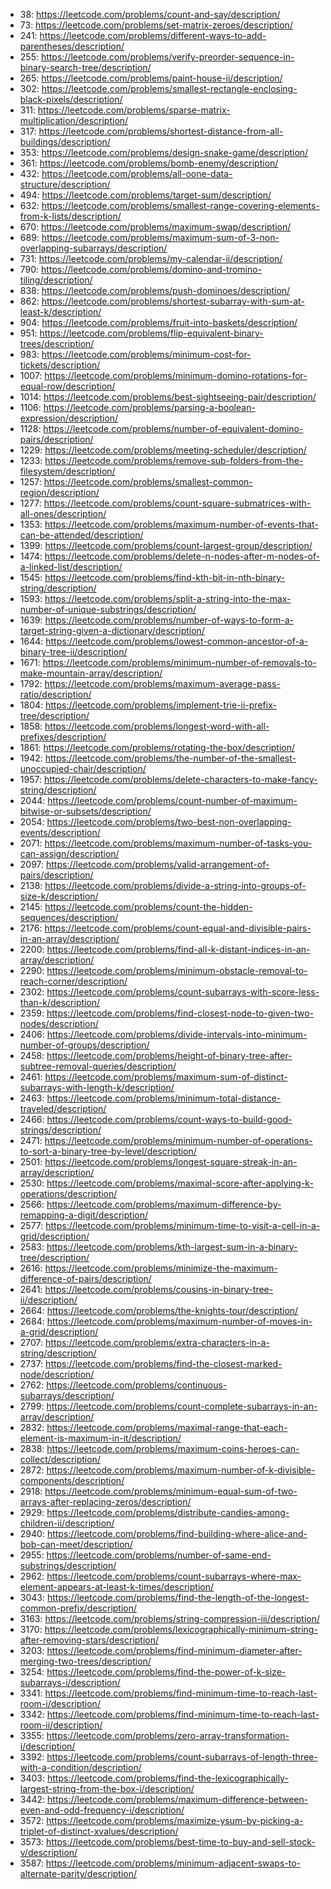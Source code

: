 - 38: https://leetcode.com/problems/count-and-say/description/
- 73: https://leetcode.com/problems/set-matrix-zeroes/description/
- 241: https://leetcode.com/problems/different-ways-to-add-parentheses/description/
- 255: https://leetcode.com/problems/verify-preorder-sequence-in-binary-search-tree/description/
- 265: https://leetcode.com/problems/paint-house-ii/description/
- 302: https://leetcode.com/problems/smallest-rectangle-enclosing-black-pixels/description/
- 311: https://leetcode.com/problems/sparse-matrix-multiplication/description/
- 317: https://leetcode.com/problems/shortest-distance-from-all-buildings/description/
- 353: https://leetcode.com/problems/design-snake-game/description/
- 361: https://leetcode.com/problems/bomb-enemy/description/
- 432: https://leetcode.com/problems/all-oone-data-structure/description/
- 494: https://leetcode.com/problems/target-sum/description/
- 632: https://leetcode.com/problems/smallest-range-covering-elements-from-k-lists/description/
- 670: https://leetcode.com/problems/maximum-swap/description/
- 689: https://leetcode.com/problems/maximum-sum-of-3-non-overlapping-subarrays/description/
- 731: https://leetcode.com/problems/my-calendar-ii/description/
- 790: https://leetcode.com/problems/domino-and-tromino-tiling/description/
- 838: https://leetcode.com/problems/push-dominoes/description/
- 862: https://leetcode.com/problems/shortest-subarray-with-sum-at-least-k/description/
- 904: https://leetcode.com/problems/fruit-into-baskets/description/
- 951: https://leetcode.com/problems/flip-equivalent-binary-trees/description/
- 983: https://leetcode.com/problems/minimum-cost-for-tickets/description/
- 1007: https://leetcode.com/problems/minimum-domino-rotations-for-equal-row/description/
- 1014: https://leetcode.com/problems/best-sightseeing-pair/description/
- 1106: https://leetcode.com/problems/parsing-a-boolean-expression/description/
- 1128: https://leetcode.com/problems/number-of-equivalent-domino-pairs/description/
- 1229: https://leetcode.com/problems/meeting-scheduler/description/
- 1233: https://leetcode.com/problems/remove-sub-folders-from-the-filesystem/description/
- 1257: https://leetcode.com/problems/smallest-common-region/description/
- 1277: https://leetcode.com/problems/count-square-submatrices-with-all-ones/description/
- 1353: https://leetcode.com/problems/maximum-number-of-events-that-can-be-attended/description/
- 1399: https://leetcode.com/problems/count-largest-group/description/
- 1474: https://leetcode.com/problems/delete-n-nodes-after-m-nodes-of-a-linked-list/description/
- 1545: https://leetcode.com/problems/find-kth-bit-in-nth-binary-string/description/
- 1593: https://leetcode.com/problems/split-a-string-into-the-max-number-of-unique-substrings/description/
- 1639: https://leetcode.com/problems/number-of-ways-to-form-a-target-string-given-a-dictionary/description/
- 1644: https://leetcode.com/problems/lowest-common-ancestor-of-a-binary-tree-ii/description/
- 1671: https://leetcode.com/problems/minimum-number-of-removals-to-make-mountain-array/description/
- 1792: https://leetcode.com/problems/maximum-average-pass-ratio/description/
- 1804: https://leetcode.com/problems/implement-trie-ii-prefix-tree/description/
- 1858: https://leetcode.com/problems/longest-word-with-all-prefixes/description/
- 1861: https://leetcode.com/problems/rotating-the-box/description/
- 1942: https://leetcode.com/problems/the-number-of-the-smallest-unoccupied-chair/description/
- 1957: https://leetcode.com/problems/delete-characters-to-make-fancy-string/description/
- 2044: https://leetcode.com/problems/count-number-of-maximum-bitwise-or-subsets/description/
- 2054: https://leetcode.com/problems/two-best-non-overlapping-events/description/
- 2071: https://leetcode.com/problems/maximum-number-of-tasks-you-can-assign/description/
- 2097: https://leetcode.com/problems/valid-arrangement-of-pairs/description/
- 2138: https://leetcode.com/problems/divide-a-string-into-groups-of-size-k/description/
- 2145: https://leetcode.com/problems/count-the-hidden-sequences/description/
- 2176: https://leetcode.com/problems/count-equal-and-divisible-pairs-in-an-array/description/
- 2200: https://leetcode.com/problems/find-all-k-distant-indices-in-an-array/description/
- 2290: https://leetcode.com/problems/minimum-obstacle-removal-to-reach-corner/description/
- 2302: https://leetcode.com/problems/count-subarrays-with-score-less-than-k/description/
- 2359: https://leetcode.com/problems/find-closest-node-to-given-two-nodes/description/
- 2406: https://leetcode.com/problems/divide-intervals-into-minimum-number-of-groups/description/
- 2458: https://leetcode.com/problems/height-of-binary-tree-after-subtree-removal-queries/description/
- 2461: https://leetcode.com/problems/maximum-sum-of-distinct-subarrays-with-length-k/description/
- 2463: https://leetcode.com/problems/minimum-total-distance-traveled/description/
- 2466: https://leetcode.com/problems/count-ways-to-build-good-strings/description/
- 2471: https://leetcode.com/problems/minimum-number-of-operations-to-sort-a-binary-tree-by-level/description/
- 2501: https://leetcode.com/problems/longest-square-streak-in-an-array/description/
- 2530: https://leetcode.com/problems/maximal-score-after-applying-k-operations/description/
- 2566: https://leetcode.com/problems/maximum-difference-by-remapping-a-digit/description/
- 2577: https://leetcode.com/problems/minimum-time-to-visit-a-cell-in-a-grid/description/
- 2583: https://leetcode.com/problems/kth-largest-sum-in-a-binary-tree/description/
- 2616: https://leetcode.com/problems/minimize-the-maximum-difference-of-pairs/description/
- 2641: https://leetcode.com/problems/cousins-in-binary-tree-ii/description/
- 2664: https://leetcode.com/problems/the-knights-tour/description/
- 2684: https://leetcode.com/problems/maximum-number-of-moves-in-a-grid/description/
- 2707: https://leetcode.com/problems/extra-characters-in-a-string/description/
- 2737: https://leetcode.com/problems/find-the-closest-marked-node/description/
- 2762: https://leetcode.com/problems/continuous-subarrays/description/
- 2799: https://leetcode.com/problems/count-complete-subarrays-in-an-array/description/
- 2832: https://leetcode.com/problems/maximal-range-that-each-element-is-maximum-in-it/description/
- 2838: https://leetcode.com/problems/maximum-coins-heroes-can-collect/description/
- 2872: https://leetcode.com/problems/maximum-number-of-k-divisible-components/description/
- 2918: https://leetcode.com/problems/minimum-equal-sum-of-two-arrays-after-replacing-zeros/description/
- 2929: https://leetcode.com/problems/distribute-candies-among-children-ii/description/
- 2940: https://leetcode.com/problems/find-building-where-alice-and-bob-can-meet/description/
- 2955: https://leetcode.com/problems/number-of-same-end-substrings/description/
- 2962: https://leetcode.com/problems/count-subarrays-where-max-element-appears-at-least-k-times/description/
- 3043: https://leetcode.com/problems/find-the-length-of-the-longest-common-prefix/description/
- 3163: https://leetcode.com/problems/string-compression-iii/description/
- 3170: https://leetcode.com/problems/lexicographically-minimum-string-after-removing-stars/description/
- 3203: https://leetcode.com/problems/find-minimum-diameter-after-merging-two-trees/description/
- 3254: https://leetcode.com/problems/find-the-power-of-k-size-subarrays-i/description/
- 3341: https://leetcode.com/problems/find-minimum-time-to-reach-last-room-i/description/
- 3342: https://leetcode.com/problems/find-minimum-time-to-reach-last-room-ii/description/
- 3355: https://leetcode.com/problems/zero-array-transformation-i/description/
- 3392: https://leetcode.com/problems/count-subarrays-of-length-three-with-a-condition/description/
- 3403: https://leetcode.com/problems/find-the-lexicographically-largest-string-from-the-box-i/description/
- 3442: https://leetcode.com/problems/maximum-difference-between-even-and-odd-frequency-i/description/
- 3572: https://leetcode.com/problems/maximize-ysum-by-picking-a-triplet-of-distinct-xvalues/description/
- 3573: https://leetcode.com/problems/best-time-to-buy-and-sell-stock-v/description/
- 3587: https://leetcode.com/problems/minimum-adjacent-swaps-to-alternate-parity/description/
